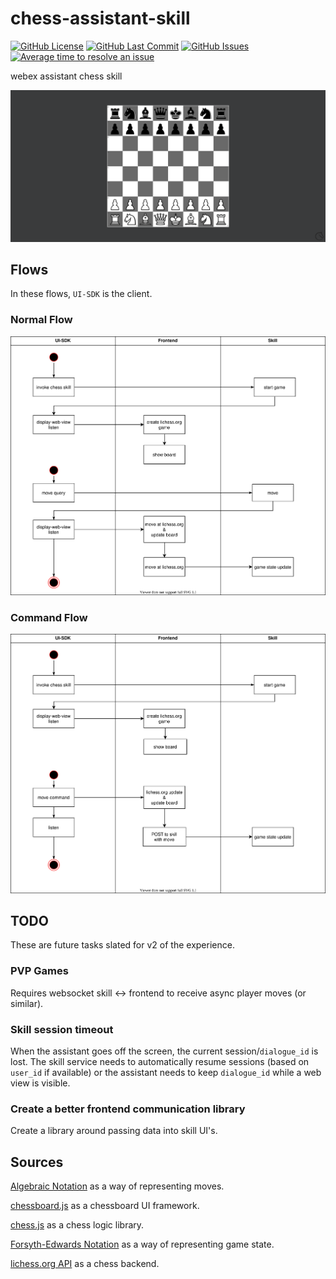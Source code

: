 # chess-assistant-skill

[![GitHub License](https://img.shields.io/github/license/mosure/chess-assistant-skill)](https://raw.githubusercontent.com/mosure/chess-assistant-skill/main/LICENSE)
[![GitHub Last Commit](https://img.shields.io/github/last-commit/mosure/chess-assistant-skill)](https://github.com/mosure/chess-assistant-skill)
[![GitHub Issues](https://img.shields.io/github/issues/mosure/chess-assistant-skill)](https://github.com/mosure/chess-assistant-skill/issues)
[![Average time to resolve an issue](http://isitmaintained.com/badge/resolution/mosure/chess-assistant-skill.svg)](http://isitmaintained.com/project/mosure/chess-assistant-skill "Average time to resolve an issue")

webex assistant chess skill

![Image of Chess](docs/start.png)

## Flows
In these flows, `UI-SDK` is the client.
### Normal Flow
![Normal Flow](docs/flows-Normal%20Flow.svg)

### Command Flow
![Command Flow](docs/flows-Command%20Flow.svg)

## TODO
These are future tasks slated for v2 of the experience.

### PVP Games
Requires websocket skill <-> frontend to receive async player moves (or similar).

### Skill session timeout

When the assistant goes off the screen, the current session/`dialogue_id` is lost. The skill service needs to automatically resume sessions (based on `user_id` if available) or the assistant needs to keep `dialogue_id` while a web view is visible.

### Create a better frontend communication library
Create a library around passing data into skill UI's.

## Sources
[Algebraic Notation](https://en.wikipedia.org/wiki/Algebraic_notation_(chess)) as a way of representing moves.

[chessboard.js](https://chessboardjs.com/) as a chessboard UI framework.

[chess.js](https://github.com/jhlywa/chess.js) as a chess logic library.

[Forsyth-Edwards Notation](https://en.wikipedia.org/wiki/Forsyth%E2%80%93Edwards_Notation) as a way of representing game state.

[lichess.org API](https://lichess.org/api) as a chess backend.
